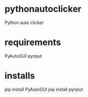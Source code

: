 # pythonautoclicker
Python auto clicker

# requirements
PyAutoGUI
pynput

# installs
pip install PyAutoGUI
pip install pynput
